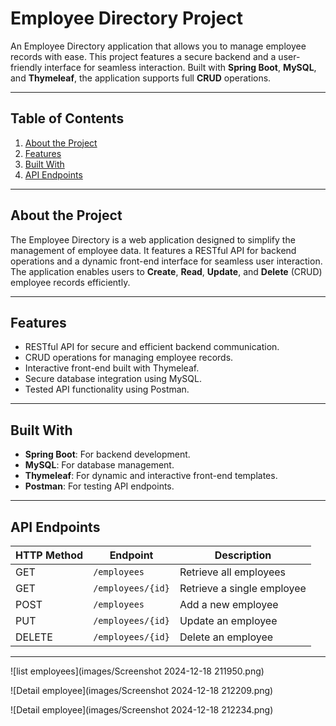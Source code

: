 # Employee Directory Project

An Employee Directory application that allows you to manage employee records with ease. This project features a secure backend and a user-friendly interface for seamless interaction. Built with **Spring Boot**, **MySQL**, and **Thymeleaf**, the application supports full **CRUD** operations.

---

## Table of Contents
1. [About the Project](#about-the-project)
2. [Features](#features)
4. [Built With](#built-with)
5. [API Endpoints](#api-endpoints)

---

## About the Project
The Employee Directory is a web application designed to simplify the management of employee data. It features a RESTful API for backend operations and a dynamic front-end interface for seamless user interaction. The application enables users to **Create**, **Read**, **Update**, and **Delete** (CRUD) employee records efficiently.

---

## Features
- RESTful API for secure and efficient backend communication.
- CRUD operations for managing employee records.
- Interactive front-end built with Thymeleaf.
- Secure database integration using MySQL.
- Tested API functionality using Postman.

---

## Built With
- **Spring Boot**: For backend development.
- **MySQL**: For database management.
- **Thymeleaf**: For dynamic and interactive front-end templates.
- **Postman**: For testing API endpoints.

---

## API Endpoints

| HTTP Method | Endpoint          | Description               |
|-------------|-------------------|---------------------------|
| GET         | `/employees`      | Retrieve all employees    |
| GET         | `/employees/{id}` | Retrieve a single employee|
| POST        | `/employees`      | Add a new employee        |
| PUT         | `/employees/{id}` | Update an employee        |
| DELETE      | `/employees/{id}` | Delete an employee        |

---

![list employees](images/Screenshot 2024-12-18 211950.png)

![Detail employee](images/Screenshot 2024-12-18 212209.png)

![Detail employee](images/Screenshot 2024-12-18 212234.png)
